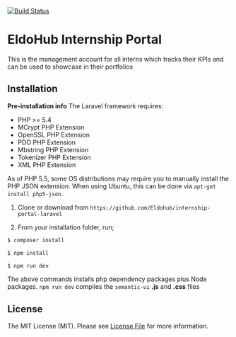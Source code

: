 
[![Build Status](https://travis-ci.org/Eldohub/internship-portal-laravel.svg?branch=master)](https://travis-ci.org/Eldohub/internship-portal-laravel)


# EldoHub Internship Portal
This is the management account for all interns which tracks their KPIs and can be used to showcase in their portfolios

## Installation

**Pre-installation info**
The Laravel framework requires:

- PHP >= 5.4
- MCrypt PHP Extension
- OpenSSL PHP Extension
- PDO PHP Extension
- Mbstring PHP Extension
- Tokenizer PHP Extension
- XML PHP Extension

As of PHP 5.5, some OS distributions may require you to manually install the PHP JSON extension. When using Ubuntu, this can be done via `apt-get install php5-json`.


1. Clone or download from `https://github.com/Eldohub/internship-portal-laravel` 

2. From your installation folder, run;
```bash
$ composer install

$ npm install

$ npm run dev
```

The above commands installs php dependency packages plus Node packages. 
`npm run dev` compiles the `semantic-ui` **.js** and **.css** files

## License

The MIT License (MIT). Please see [License File](LICENSE.md) for more information.




